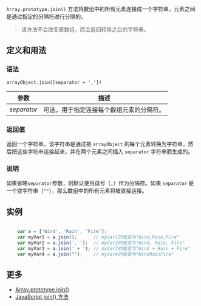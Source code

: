 `Array.prototype.join()` 方法将数组中的所有元素连接成一个字符串，元素之间是通过指定的分隔符进行分隔的。

> 该方法不会改变原数组，而会返回转换之后的字符串。

## 定义和用法

### 语法

`arrayObject.join([separator = ','])`

| 参数 | 描述 |
| --- | --- |
| _separator_ | 可选，用于指定连接每个数组元素的分隔符。 |

### 返回值

返回一个字符串。该字符串是通过把 `arrayObject` 的每个元素转换为字符串，然后把这些字符串连接起来，并在两个元素之间插入 `separator` 字符串而生成的。

### 说明

如果省略`separator`参数，则默认使用逗号（`,`）作为分隔符。如果 `separator` 是一个空字符串（`""`），那么数组中的所有元素将被直接连接。

## 实例

``` javascript

    var a = ['Wind', 'Rain', 'Fire'];
    var myVar1 = a.join();      // myVar1的值变为"Wind,Rain,Fire"
    var myVar2 = a.join(', ');  // myVar2的值变为"Wind, Rain, Fire"
    var myVar3 = a.join(' + '); // myVar3的值变为"Wind + Rain + Fire"
    var myVar4 = a.join("");    // myVar4的值变为"WindRainFire"

```

## 更多

*   [Array.prototype.join()](https://developer.mozilla.org/zh-CN/docs/Web/JavaScript/Reference/Global_Objects/Array/join)
*   [JavaScript join() 方法](http://www.w3school.com.cn/jsref/jsref_join.asp)